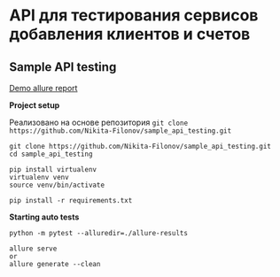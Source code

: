 # API для тестирования сервисов добавления клиентов и счетов
## Sample API testing

[Demo allure report](https://nikita-filonov.github.io/sample_api_testing/)

**Project setup**

Реализовано на основе репозитория `git clone https://github.com/Nikita-Filonov/sample_api_testing.git`

```
git clone https://github.com/Nikita-Filonov/sample_api_testing.git
cd sample_api_testing

pip install virtualenv
virtualenv venv
source venv/bin/activate

pip install -r requirements.txt
```

**Starting auto tests**

```
python -m pytest --alluredir=./allure-results

allure serve
or
allure generate --clean
```
